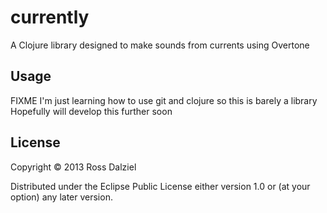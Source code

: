 # currently

A Clojure library designed to make sounds from currents using Overtone

## Usage

FIXME
I'm just learning how to use git and clojure so this is barely a library
Hopefully will develop this further soon


## License

Copyright © 2013 Ross Dalziel

Distributed under the Eclipse Public License either version 1.0 or (at
your option) any later version.
